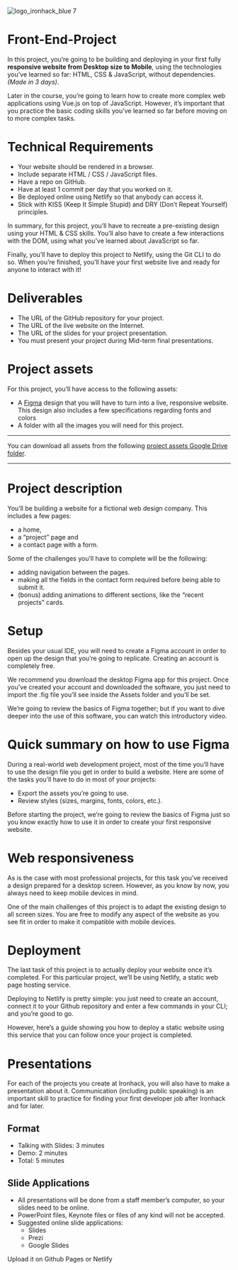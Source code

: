 ![logo_ironhack_blue 7](https://user-images.githubusercontent.com/23629340/40541063-a07a0a8a-601a-11e8-91b5-2f13e4e6b441.png)

# Front-End-Project

In this project, you’re going to be building and deploying in your first fully **responsive website from Desktop size to Mobile**, using the technologies you’ve learned so far: HTML, CSS & JavaScript, without dependencies. *(Made in 3 days)*.

Later in the course, you’re going to learn how to create more complex web applications using Vue.js on top of JavaScript. However, it’s important that you practice the basic coding skills you’ve learned so far before moving on to more complex tasks.

# Technical Requirements
* Your website should be rendered in a browser.
* Include separate HTML / CSS / JavaScript files.
* Have a repo on GitHub.
* Have at least 1 commit per day that you worked on it.
* Be deployed online using Netlify so that anybody can access it.
* Stick with KISS (Keep It Simple Stupid) and DRY (Don’t Repeat Yourself) principles.

In summary, for this project, you’ll have to recreate a pre-existing design using your HTML & CSS skills. You’ll also have to create a few interactions with the DOM, using what you’ve learned about JavaScript so far.

Finally, you’ll have to deploy this project to Netlify, using the Git CLI to do so. When you’re finished, you’ll have your first website live and ready for anyone to interact with it!

# Deliverables
* The URL of the GitHub repository for your project.
* The URL of the live website on the Internet.
* The URL of the slides for your project presentation.
* You must present your project during Mid-term final presentations.

# Project assets
For this project, you’ll have access to the following assets:

* A <a href="https://circle-agency-35d27e.webflow.io/">Figma</a> design that you will have to turn into a live, responsive website. This design also includes a few specifications regarding fonts and colors
* A folder with all the images you will need for this project.

<hr>
You can download all assets from the following <a href="#">project assets Google Drive folder</a>.
<hr>

# Project description
You’ll be building a website for a fictional web design company. This includes a few pages:

* a home,
* a “project” page and
* a contact page with a form.

Some of the challenges you’ll have to complete will be the following:

* adding navigation between the pages.
* making all the fields in the contact form required before being able to submit it.
* (bonus) adding animations to different sections, like the “recent projects” cards.

# Setup
Besides your usual IDE, you will need to create a Figma account in order to open up the design that you’re going to replicate. Creating an account is completely free.

We recommend you download the desktop Figma app for this project. Once you’ve created your account and downloaded the software, you just need to import the .fig file you’ll see inside the Assets folder and you’ll be set.

We’re going to review the basics of Figma together; but if you want to dive deeper into the use of this software, you can watch this introductory video.

# Quick summary on how to use Figma
During a real-world web development project, most of the time you’ll have to use the design file you get in order to build a website. Here are some of the tasks you’ll have to do in most of your projects:

* Export the assets you’re going to use.
* Review styles (sizes, margins, fonts, colors, etc.).

Before starting the project, we’re going to review the basics of Figma just so you know exactly how to use it in order to create your first responsive website.

# Web responsiveness
As is the case with most professional projects, for this task you’ve received a design prepared for a desktop screen. However, as you know by now, you always need to keep mobile devices in mind.

One of the main challenges of this project is to adapt the existing design to all screen sizes. You are free to modify any aspect of the website as you see fit in order to make it compatible with mobile devices.

# Deployment
The last task of this project is to actually deploy your website once it’s completed. For this particular project, we’ll be using Netlify, a static web page hosting service.

Deploying to Netlify is pretty simple: you just need to create an account, connect it to your Github repository and enter a few commands in your CLI; and you’re good to go.

However, here’s a guide showing you how to deploy a static website using this service that you can follow once your project is completed.

# Presentations
For each of the projects you create at Ironhack, you will also have to make a presentation about it. Communication (including public speaking) is an important skill to practice for finding your first developer job after Ironhack and for later.

## Format
* Talking with Slides: 3 minutes
* Demo: 2 minutes
* Total: 5 minutes

## Slide Applications
* All presentations will be done from a staff member’s computer, so your slides need to be online.
* PowerPoint files, Keynote files or files of any kind will not be accepted.
* Suggested online slide applications:
    * Slides
    * Prezi
    * Google Slides

Upload it on Github Pages or Netlify
